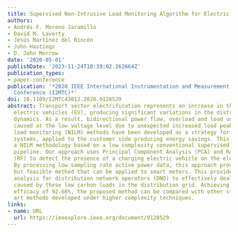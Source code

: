 ```yaml
---
title: Supervised Non-Intrusive Load Monitoring Algorithm for Electric Vehicle Identification
authors:
- Andrés F. Moreno Jaramillo
- David M. Laverty
- Jesús Martínez del Rincón
- John Hastings
- D. John Morrow
date: '2020-05-01'
publishDate: '2023-11-24T10:39:02.262664Z'
publication_types:
- paper-conference
publication: '*2020 IEEE International Instrumentation and Measurement Technology
  Conference (I2MTC)*'
doi: 10.1109/I2MTC43012.2020.9128529
abstract: Transport sector electrification represents an increase in the number of
  electric vehicles (EV), producing significant variations in the distribution network
  dynamics. As a result, bidirectional power flow, overload and load unbalances are
  caused at the low voltage level due to unexpected increased load peaks. Non-intrusive
  load monitoring (NILM) methods have been developed as a strategy for energy management
  systems, applied to the customer side producing energy savings. This research presents
  a NILM methodology based on a low complexity conventional supervised machine learning
  pipeline. Our approach uses Principal Component Analysis (PCA) and Random Forest
  (RF) to detect the presence of a charging electric vehicle on the electricity network.
  By processing low sampling rate active power data, this approach provides a simple
  but feasible method that can be applied to smart meters. This provides useful data
  analysis for distribution network operators (DNO) to effectively deal with variability
  caused by these low carbon loads in the distribution grid. Achieving an overall
  efficacy of 92.68%, the proposed method can be compared with other state of the
  art methods developed under higher complexity techniques.
links:
- name: URL
  url: https://ieeexplore.ieee.org/document/9128529
---
```

